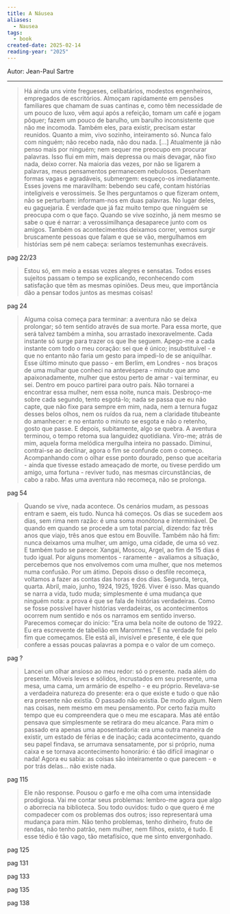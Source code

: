 ```yaml
---
title: A Náusea
aliases:
  - Nausea
tags:
  - book
created-date: 2025-02-14
reading-year: "2025"
---
```


Autor: Jean-Paul Sartre

---


> Há ainda uns vinte fregueses, celibatários, modestos engenheiros, empregados de escritórios. Almoçam rapidamente em pensões familiares que chamam de suas cantinas e, como têm necessidade de um pouco de luxo, vêm aqui após a refeição, tomam um café e jogam pôquer; fazem um pouco de barulho, um barulho inconsistente que não me incomoda. Também eles, para existir, precisam estar reunidos.
> Quanto a mim, vivo sozinho, inteiramento só. Nunca falo com ninguém; não recebo nada, não dou nada. 
> [...]
> Atualmente já não penso mais por ninguém; nem sequer me preocupo em procurar palavras. Isso flui em mim, mais depressa ou mais devagar, não fixo nada, deixo correr. Na maioria das vezes, por não se ligarem a palavras, meus pensamentos permanecem nebulosos. Desenham formas vagas e agradáveis, submergem: esqueço-os imediatamente.
> Esses jovens me maravilham: bebendo seu café, contam histórias inteligíveis e verossímeis. Se lhes perguntamos o que fizeram ontem, não se perturbam: informam-nos em duas palavras. No lugar deles, eu gaguejaria. É verdade que já faz muito tempo que ninguém se preocupa com o que faço. Quando se vive sozinho, já nem mesmo se sabe o que é narrar: a verossimilhança desaparece junto com os amigos. Também os acontecimentos deixamos correr, vemos surgir bruscamente pessoas que falam e que se vão, mergulhamos em histórias sem pé nem cabeça: seríamos testemunhas execráveis.

pag 22/23

> Estou só, em meio a essas vozes alegres e sensatas. Todos esses sujeitos passam o tempo se explicando, reconhecendo com satisfação que têm as mesmas opiniões. Deus meu, que importância dão a pensar todos juntos as mesmas coisas!

pag 24


>Alguma coisa começa para terminar: a aventura não se deixa prolongar; só tem sentido através de sua morte. Para essa morte, que será talvez também a minha, sou arrastado inexoravelmente. Cada instante só surge para trazer os que lhe seguem. Apego-me a cada instante com todo o meu coração: sei que é único; insubstituível - e que no entanto não faria um gesto para impedi-lo de se aniquilhar. Esse último minuto que passo - em Berlim, em Londres - nos braços de uma mulhar que conheci na antevéspera - minuto que amo apaixonadamente, mulher que estou perto de amar - vai terminar, eu sei. Dentro em pouco partirei para outro país. Não tornarei a encontrar essa mulher, nem essa noite, nunca mais. Desbroço-me sobre cada segundo, tento esgotá-lo; nada se passa que eu não capte, que não fixe para sempre em mim, nada, nem a ternura fugaz desses belos olhos, nem os ruídos da rua, nem a claridade titubeante do amanhecer: e no entanto o minuto se esgota e não o retenho, gosto que passe.
>E depois, subitamente, algo se quebra. A aventura terminou, o tempo retoma sua languidez quotidiana. Viro-me; atrás de mim, aquela forma melódica mergulha inteira no passado. Diminui, contrai-se ao declinar, agora o fim se confunde com o começo. Acompanhando com o olhar esse ponto dourado, penso que aceitaria - ainda que tivesse estado ameaçado de morte, ou tivese perdido um amigo, uma fortuna - reviver tudo, nas mesmas circunstâncias, de cabo a rabo. Mas uma aventura não recomeça, não se prolonga.

pag 54


> Quando se vive, nada acontece. Os cenários mudam, as pessoas entram e saem, eis tudo. Nunca há começos. Os dias se sucedem aos dias, sem rima nem razão: é uma soma monótona e interminável. De quando em quando se procede a um total parcial, dizendo: faz três anos que viajo, três anos que estou em Bouville. Também não há fim: nunca deixamos uma mulher, um amigo, uma cidade, de uma só vez. E também tudo se parece: Xangai, Moscou, Argel, ao fim de 15 dias é tudo igual. Por alguns momentos - raramente - avaliamos a situação, percebemos que nos envolvemos com uma mulher, que nos metemos numa confusão. Por um átimo. Depois disso o desfile recomeça, voltamos a fazer as contas das horas e dos dias. Segunda, terça, quarta. Abril, maio, junho, 1924, 1925, 1926.
> Viver é isso. Mas quando se narra a vida, tudo muda; simplesmente é uma mudança que ninguém nota: a prova é que se fala de histórias verdadeiras. Como se fosse possível haver histórias verdadeiras, os acontecimentos ocorrem num sentido e nós os narramos em sentido inverso. Parecemos começar do início: "Era uma bela noite de outono de 1922. Eu era escrevente de tabelião em Marommes." E na verdade foi pelo fim que começamos. Ele está ali, invisível e presente, é ele que confere a essas poucas palavras a pompa e o valor de um começo.


pag ?


> Lancei um olhar ansioso ao meu redor: só o presente. nada além do presente. Móveis leves e sólidos, incrustados em seu presente, uma mesa, uma cama, um armário de espelho - e eu próprio. Revelava-se a verdadeira natureza do presente: era o que existe e tudo o que não era presente não existia. O passado não existia. De modo algum. Nem nas coisas, nem mesmo em meu pensamento. Por certo fazia muito tempo que eu compreendera que o meu me escapara. Mas até então pensava que simplesmente se retirara do meu alcance. Para mim o passado era apenas uma aposentadoria: era uma outra maneira de existir, um estado de férias e de inação; cada acontecimento, quando seu papel findava, se arrumava sensatamente, por si próprio, numa caixa e se tornava acontecimento honorário: é tão difícil imaginar o nada! Agora eu sabia: as coisas são inteiramente o que parecem - e por trás delas... não existe nada.

pag 115
  

> Ele não response. Pousou o garfo e me olha com uma intensidade prodigiosa. Vai me contar seus problemas: lembro-me agora que algo o aborrecia na biblioteca. Sou todo ouvidos: tudo o que quero é me compadecer com os problemas dos outros; isso representará uma mudança para mim. Não tenho problemas, tenho dinheiro, fruto de rendas, não tenho patrão, nem mulher, nem filhos, existo, é tudo. E esse tédio é tão vago, tão metafísico, que me sinto envergonhado.

pag 125

pag 131

pag 133

pag 135

pag 138